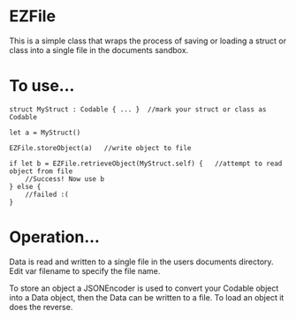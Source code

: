 # EZFile

This is a simple class that wraps the process of saving or loading a struct or class into a single file in the documents sandbox.



# To use...

    struct MyStruct : Codable { ... }  //mark your struct or class as Codable
    
    let a = MyStruct()
    
    EZFile.storeObject(a)   //write object to file
    
    if let b = EZFile.retrieveObject(MyStruct.self) {   //attempt to read object from file  
        //Success! Now use b  
    } else {  
        //failed :(  
    }  



# Operation...

Data is read and written to a single file in the users documents directory. Edit var filename to specify the file name.

To store an object a JSONEncoder is used to convert your Codable object into a Data object, then the Data can be written to a file. To load an object it does the reverse.

